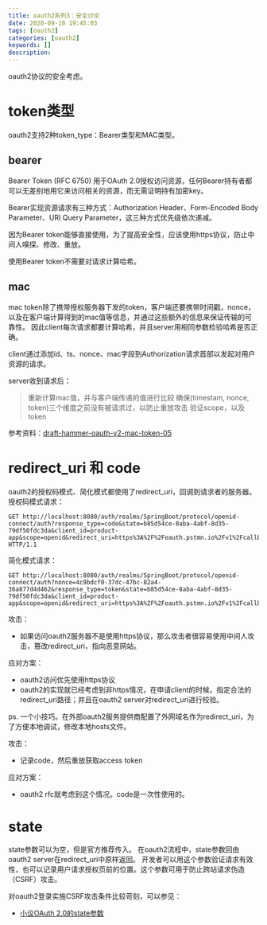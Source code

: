 ```yaml
---
title: oauth2系列3：安全讨论
date: 2020-09-10 19:45:03
tags: [oauth2]
categories: [oauth2]
keywords: []
description:
---
```


oauth2协议的安全考虑。
<!-- more -->

# token类型

oauth2支持2种token_type：Bearer类型和MAC类型。

## bearer

Bearer Token (RFC 6750) 用于OAuth 2.0授权访问资源，任何Bearer持有者都可以无差别地用它来访问相关的资源，而无需证明持有加密key。

Bearer实现资源请求有三种方式：Authorization Header、Form-Encoded Body Parameter、URI Query Parameter，这三种方式优先级依次递减。

因为Bearer token能够直接使用，为了提高安全性，应该使用https协议，防止中间人嗅探、修改、重放。

使用Bearer token不需要对请求计算哈希。

## mac

mac token除了携带授权服务器下发的token，客户端还要携带时间戳，nonce，以及在客户端计算得到的mac值等信息，并通过这些额外的信息来保证传输的可靠性。
因此client每次请求都要计算哈希，并且server用相同参数检验哈希是否正确。

client通过添加id、ts、nonce、mac字段到Authorization请求首部以发起对用户资源的请求。

server收到请求后：
>重新计算mac值，并与客户端传递的值进行比较
>确保(timestam, nonce, token)三个维度之前没有被请求过，以防止重放攻击
>验证scope，以及token

参考资料：[draft-hammer-oauth-v2-mac-token-05](https://tools.ietf.org/html/draft-hammer-oauth-v2-mac-token-05)


# redirect_uri 和 code

oauth2的授权码模式、简化模式都使用了redirect_uri，回调到请求者的服务器。
授权码模式请求：
```
GET http://localhost:8080/auth/realms/SpringBoot/protocol/openid-connect/auth?response_type=code&state=b85d54ce-8aba-4abf-8d35-79df50fdc3da&client_id=product-app&scope=openid&redirect_uri=https%3A%2F%2Foauth.pstmn.io%2Fv1%2Fcallback HTTP/1.1
```

简化模式请求：
```
GET http://localhost:8080/auth/realms/SpringBoot/protocol/openid-connect/auth?nonce=4c9bdcf0-37dc-47bc-82a4-36a877d4d462&response_type=token&state=b85d54ce-8aba-4abf-8d35-79df50fdc3da&client_id=product-app&scope=openid&redirect_uri=https%3A%2F%2Foauth.pstmn.io%2Fv1%2Fcallback
```

攻击：
- 如果访问oauth2服务器不是使用https协议，那么攻击者很容易使用中间人攻击，篡改redirect_uri，指向恶意网站。

应对方案：
- oauth2访问优先使用https协议
- oauth2的实现就已经考虑到非https情况，在申请client的时候，指定合法的redirect_uri路径；并且在oauth2 server对redirect_uri进行校验。

ps. 一个小技巧。在外部oauth2服务提供商配置了外网域名作为redirect_uri，为了方便本地调试，修改本地hosts文件。

攻击：
- 记录code，然后重放获取access token

应对方案：
- oauth2 rfc就考虑到这个情况。code是一次性使用的。


# state

state参数可以为空，但是官方推荐传入。
在oauth2流程中，state参数回由oauth2 server在redirect_uri中原样返回。
开发者可以用这个参数验证请求有效性，也可以记录用户请求授权页前的位置。这个参数可用于防止跨站请求伪造（CSRF）攻击。

对oauth2登录实施CSRF攻击条件比较苛刻，可以参见：
- [小议OAuth 2.0的state参数](http://blog.sina.com.cn/s/blog_56b798f801018jyb.html)
